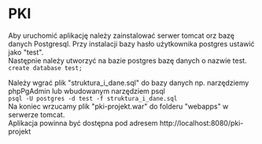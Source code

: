 # PKI
Aby uruchomić aplikację należy zainstalować serwer tomcat orz bazę danych Postgresql. Przy instalacji bazy hasło użytkownika
postgres ustawić jako "test".  
Następnie należy utworzyć na bazie postgres bazę danych o nazwie test.  
`create database test;`  

Należy wgrać plik "struktura_i_dane.sql" do bazy danych np. narzędziemy phpPgAdmin lub wbudowanym narzędziem psql  
`psql -U postgres -d test -f struktura_i_dane.sql`  
Na koniec wrzucamy plik "pki-projekt.war" do folderu "webapps" w serwerze tomcat.  
Aplikacja powinna być dostępna pod adresem http://localhost:8080/pki-projekt
